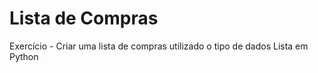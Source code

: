 # Lista de Compras
 Exercício - Criar uma lista de compras utilizado o tipo de dados Lista em Python
